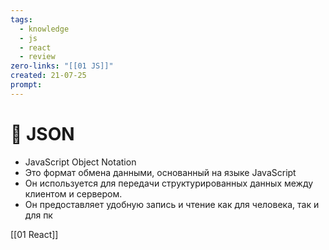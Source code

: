 ```yaml
---
tags:
  - knowledge
  - js
  - react
  - review
zero-links: "[[01 JS]]"
created: 21-07-25
prompt:
---
```

# 📑 JSON
- JavaScript Object Notation
- Это формат обмена данными, основанный на языке JavaScript
- Он используется для передачи структурированных данных между клиентом и сервером.
- Он предоставляет удобную запись и чтение как для человека, так и для пк



[[01 React]]